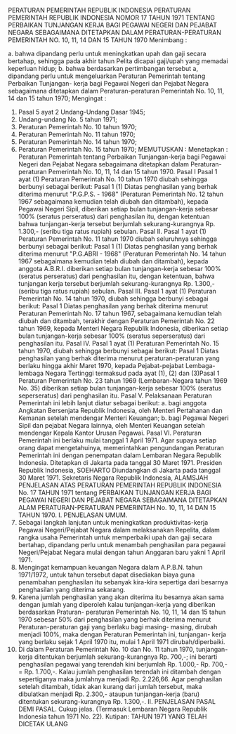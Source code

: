  PERATURAN PEMERINTAH REPUBLIK INDONESIA PERATURAN PEMERINTAH REPUBLIK INDONESIA NOMOR 17 TAHUN 1971 TENTANG PERBAIKAN TUNJANGAN KERJA BAGI PEGAWAI NEGERI DAN PEJABAT NEGARA SEBAGAIMANA DITETAPKAN DALAM PERATURAN-PERATURAN PEMERINTAH NO. 10, 11, 14 DAN 15 TAHUN 1970
Menimbang :

a. bahwa dipandang perlu untuk meningkatkan upah dan gaji secara bertahap, sehingga pada akhir tahun Pelita dicapai gaji/upah yang memadai keperluan hidup;
b. bahwa berdasarkan pertimbangan tersebut a, dipandang perlu untuk mengeluarkan Peraturan Pemerintah tentang Perbaikan Tunjangan- kerja bagi Pegawai Negeri dan Pejabat Negara sebagaimana ditetapkan dalam Peraturan-peraturan Pemerintah No. 10, 11, 14 dan 15 tahun 1970;
Mengingat :

1. Pasal 5 ayat 2 Undang-Undang Dasar 1945;
2. Undang-undang No. 5 tahun 1971;
3. Peraturan Pemerintah No. 10 tahun 1970;
4. Peraturan Pemerintah No. 11 tahun 1970;
5. Peraturan Pemerintah No. 14 tahun 1970;
6. Peraturan Pemerintah No. 15 tahun 1970;
MEMUTUSKAN :
 Menetapkan : Peraturan Pemerintah tentang Perbaikan Tunjangan-kerja bagi Pegawai Negeri dan Pejabat Negara sebagaimana ditetapkan dalam Peraturan- peraturan Pemerintah No. 10, 11, 14 dan 15 tahun 1970.
Pasal I
Pasal 1 ayat (1) Peraturan Pemerintah No. 10 tahun 1970 diubah sehingga berbunyi sebagai berikut:
Pasal 1
(1) Diatas penghasilan yang berhak diterima menurut "P.G.P.S. - 1968" (Peraturan Pemerintah No. 12 tahun 1967 sebagaimana kemudian telah diubah dan ditambah), kepada Pegawai Negeri Sipil, diberikan setiap bulan tunjangan-kerja sebesar 100% (seratus perseratus) dari penghasilan itu, dengan ketentuan bahwa tunjangan-kerja tersebut berjumlah sekurang-kurangnya Rp. 1.300,- (seribu tiga ratus rupiah) sebulan. Pasal II. Pasal 1 ayat (1) Peraturan Pemerintah No. 11 tahun 1970 diubah seluruhnya sehingga berbunyi sebagai berikut:
Pasal 1
(1) Diatas penghasilan yang berhak diterima menurut "P.G.ABRI - 1968" (Peraturan Pemerintah No. 14 tahun 1967 sebagaimana kemudian telah diubah dan ditambah), kepada anggota A.B.R.I. diberikan setiap bulan tunjangan-kerja sebesar 100% (seratus perseratus) dari penghasilan itu, dengan ketentuan, bahwa tunjangan kerja tersebut berjumlah sekurang-kurangnya Rp. 1.300,- (seribu tiga ratus rupiah) sebulan. Pasal III. Pasal 1 ayat (1) Peraturan Pemerintah No. 14 tahun 1970, diubah sehingga berbunyi sebagai berikut:
Pasal 1
Diatas penghasilan yang berhak diterima menurut Peraturan Pemerintah No. 17 tahun 1967, sebagaimana kemudian telah diubah dan ditambah, terakhir dengan Peraturan Pemerintah No. 22 tahun 1969, kepada Menteri Negara Republik Indonesia, diberikan setiap bulan tunjangan-kerja sebesar 100% (seratus seperseratus) dari penghasilan itu. Pasal IV. Pasal 1 ayat (1) Peraturan Pemerintah No. 15 tahun 1970, diubah sehingga berbunyi sebagai berikut:
Pasal 1
Diatas penghasilan yang berhak diterima menurut peraturan-peraturan yang berlaku hingga akhir Maret 1970, kepada Pejabat-pejabat Lembaga- lembaga Negara Tertinggi termaksud pada ayat (1), (2) dan (3)Pasal 1 Peraturan Pemerintah No. 23 tahun 1969 (Lembaran-Negara tahun 1969 No. 35) diberikan setiap bulan tunjangan-kerja sebesar 100% (seratus seperseratus) dari penghasilan itu. Pasal V. Pelaksanaan Peraturan Pemerintah ini lebih lanjut diatur sebagai berikut:
a. bagi anggota Angkatan Bersenjata Republik Indonesia, oleh Menteri Pertahanan dan Kemanan setelah mendengar Menteri Keuangan;
b. bagi Pegawai Negeri Sipil dan pejabat Negara lainnya, oleh Menteri Keuangan setelah mendengar Kepala Kantor Urusan Pegawai. Pasal VI. Peraturan Pemerintah ini berlaku mulai tanggal 1 April 1971. Agar supaya setiap orang dapat mengetahuinya, memerintahkan pengundangan Peraturan Pemerintah ini dengan penempatan dalam Lembaran Negara Republik Indonesia. Ditetapkan di Jakarta pada tanggal 30 Maret 1971. Presiden Republik Indonesia, SOEHARTO Diundangkan di Jakarta pada tanggal 30 Maret 1971. Sekretaris Negara Republik Indonesia, ALAMSJAH PENJELASAN ATAS PERATURAN PEMERINTAH REPUBLIK INDONESIA No. 17 TAHUN 1971 tentang PERBAIKAN TUNJANGAN KERJA BAGI PEGAWAI NEGERI DAN PEJABAT NEGARA SEBAGAIMANA DITETAPKAN ALAM PERATURAN-PERATURAN PEMERINTAH No. 10, 11, 14 DAN 15 TAHUN 1970. I. PENJELASAN UMUM.
1. Sebagai langkah lanjutan untuk meningkatkan produktivitas-kerja Pegawai Negeri/Pejabat Negara dalam melaksanakan Repelita, dalam rangka usaha Pemerintah untuk memperbaiki upah dan gaji secara bertahap, dipandang perlu untuk menambah penghasilan para pegawai Negeri/Pejabat Negara mulai dengan tahun Anggaran baru yakni 1 April 1971.
2. Mengingat kemampuan keuangan Negara dalam A.P.B.N. tahun 1971/1972, untuk tahun tersebut dapat disediakan biaya guna penambahan penghasilan itu sebanyak kira-kira sepertiga dari besarnya penghasilan yang diterima sekarang.
3. Karena jumlah penghasilan yang akan diterima itu besarnya akan sama dengan jumlah yang diperoleh kalau tunjangan-kerja yang diberikan berdasarkan Praturan- peraturan Pemerintah No. 10, 11, 14 dan 15 tahun 1970 sebesar 50% dari penghasilan yang berhak diterima menurut Peraturan-peraturan gaji yang berlaku bagi masing- masing, dirubah menjadi 100%, maka dengan Peraturan Pemerintah ini, tunjangan- kerja yang berlaku sejak 1 April 1970 itu, mulai 1 April 1971 dirubah/diperbaiki.
4. Di dalam Peraturan Pemerintah No. 10 dan No. 11 tahun 1970, tunjangan-kerja ditentukan berjumlah sekurang-kurangnya Rp. 700,-; ini berarti penghasilan pegawai yang terendah kini berjumlah Rp. 1.000,- Rp. 700,- = Rp. 1.700,-. Kalau jumlah penghasilan terendah ini ditambah dengan sepertiganya maka jumlahnya menjadi Rp.
2.226,66. Agar penghasilan setelah ditambah, tidak akan kurang dari jumlah tersebut, maka dibulatkan menjadi Rp. 2.300,- ataupun tunjangan-kerja (baru) ditentukan sekurang-kurangnya Rp. 1.300,-. II. PENJELASAN PASAL DEMI PASAL. Cukup jelas. (Termasuk Lembaran Negara Republik Indonesia tahun 1971 No. 22). Kutipan: TAHUN 1971 YANG TELAH DICETAK ULANG